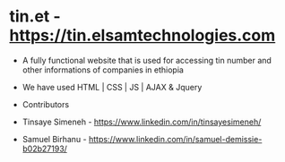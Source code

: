 # tin.et - https://tin.elsamtechnologies.com

- A fully functional website that is used for accessing tin number and other informations of companies in ethiopia

- We have used HTML | CSS | JS | AJAX & Jquery

- Contributors
- Tinsaye Simeneh - https://www.linkedin.com/in/tinsayesimeneh/
- Samuel Birhanu - https://www.linkedin.com/in/samuel-demissie-b02b27193/
